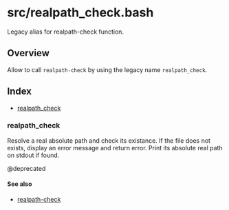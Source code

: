 # src/realpath_check.bash

Legacy alias for realpath-check function.

## Overview

Allow to call `realpath-check` by using the legacy name `realpath_check`.

## Index

* [realpath_check](#realpath_check)

### realpath_check

Resolve a real absolute path and check its existance.
If the file does not exists, display an error message and return error.
Print its absolute real path on stdout if found.

@deprecated

#### See also

* [realpath-check](./realpath-check.md#realpath-check)

